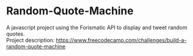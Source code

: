 # Random-Quote-Machine
A javascript project using the Forismatic API to display and tweet random quotes.
<br>Project description: https://www.freecodecamp.com/challenges/build-a-random-quote-machine
